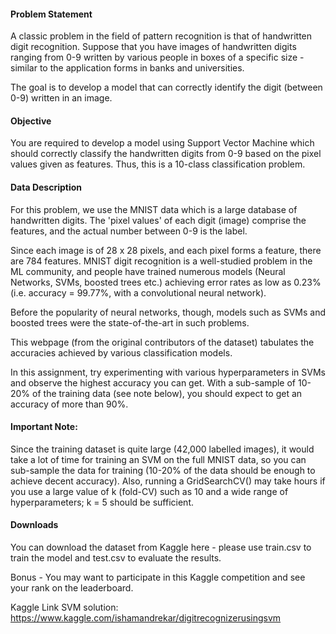 #### Problem Statement
A classic problem in the field of pattern recognition is that of handwritten digit recognition. Suppose that you have images of handwritten digits ranging from 0-9 written by various people in boxes of a specific size - similar to the application forms in banks and universities.

 

The goal is to develop a model that can correctly identify the digit (between 0-9) written in an image. 

 

#### Objective
You are required to develop a model using Support Vector Machine which should correctly classify the handwritten digits from 0-9 based on the pixel values given as features. Thus, this is a 10-class classification problem. 

 

#### Data Description
For this problem, we use the MNIST data which is a large database of handwritten digits. The 'pixel values' of each digit (image) comprise the features, and the actual number between 0-9 is the label. 

 

Since each image is of 28 x 28 pixels, and each pixel forms a feature, there are 784 features. MNIST digit recognition is a well-studied problem in the ML community, and people have trained numerous models (Neural Networks, SVMs, boosted trees etc.) achieving error rates as low as 0.23% (i.e. accuracy = 99.77%, with a convolutional neural network).

 

Before the popularity of neural networks, though, models such as SVMs and boosted trees were the state-of-the-art in such problems.

 

This webpage (from the original contributors of the dataset) tabulates the accuracies achieved by various classification models. 

 

In this assignment, try experimenting with various hyperparameters in SVMs and observe the highest accuracy you can get. With a sub-sample of 10-20% of the training data (see note below), you should expect to get an accuracy of more than 90%.

 

#### Important Note:

Since the training dataset is quite large (42,000 labelled images), it would take a lot of time for training an SVM on the full MNIST data, so you can sub-sample the data for training (10-20% of the data should be enough to achieve decent accuracy). Also, running a GridSearchCV() may take hours if you use a large value of k (fold-CV) such as 10 and a wide range of hyperparameters; k = 5 should be sufficient.

 

#### Downloads
You can download the dataset from Kaggle here - please use train.csv to train the model and test.csv to evaluate the results. 

 

Bonus - You may want to participate in this Kaggle competition and see your rank on the leaderboard. 

Kaggle Link SVM solution:
https://www.kaggle.com/ishamandrekar/digitrecognizerusingsvm
